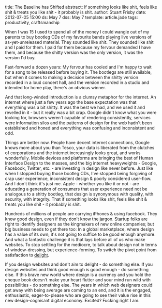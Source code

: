 title: The Baseline has Shifted
abstract: If something looks like shit, feels like shit & treats you like shit - it probably is shit.
author: Stuart Frisby
date: 2012-07-05 15:00
ds: May 7
dss: May 7
template: article.jade
tags: productivity, craftsmanship

When I was 15 I used to spend all of the money I could wangle out of my parents to buy bootleg CDs of my favourite bands playing live versions of as-yet-unreleased material. They sounded like shit. They sounded like shit and I paid for them. I paid for them because my fervour demanded I have them, and because the shitty version was the only version, it was the version I'd buy.

Fast-forward a dozen years: My fervour has cooled and I'm happy to wait for a song to be released before buying it. The bootlegs are still available, but when it comes to making a decision between the shitty version recorded in a loud concert hall, and the version recorded in a studio and intended for home play, there's an obvious winner.

And that long-winded introduction is a clumsy metaphor for the internet. An internet where just a few years ago the base expectation was that everything was a bit shitty. It was the best we had, and we used it and revelled in it - but it really was a bit crap. Google didn't know what you were looking for, browsers weren't capable of rendering consistently, services were information silos and the patterns of design for the web hadn't been established and honed and everything was confusing and inconsistent and odd.

Things are better now. People have decent internet connections, Google knows more about you than Tesco, your data is liberated from the clutches of corporations and the internet increasingly looks great, and works wonderfully. Mobile devices and platforms are bringing the best of Human Interface Design to the masses, and the big internet heavyweights - Google, Facebook, Twitter, etc. - are investing in design like never before. Just like when I stopped buying those bootleg CDs, I've stopped being forgiving of crap user experience, inconsistent design & poorly considered user-flow. And I don't think it's just me. Apple - whether you like it or not - are educating a generation of consumers that user experience need not be analogous to a shitty bootleg, that design is synonymous with quality, with security, with integrity. That if something looks like shit, feels like shit & treats you like shit - it probably is shit.

Hundreds of millions of people are carrying iPhones & using facebook. They know good design, even if they don't know the jargon. Startup folks are right to identify designers as the kingmakers of new online companies; but big business needs to get there too: In a global marketplace, where design has a value of its own, it's not going to suffice to be good enough anymore. And what a fantastic challenge it is that lays before all of us who make websites. To stop settling for the mediocre, to talk about design not in terms of window-dressing, but experience-forming. To switch the pivot point from satisfaction to [delight](http://talks.webstock.org.nz/speakers/doug-bowman/delivering-delight/).

If you design websites and don't aim to delight - do something else. If you design websites and think good enough is good enough - do something else. If this brave new world where design is a currency and you hold the cheque book doesn't make your heart flutter and your mind run wild with possibilities - do something else. The years in which web designers could get away with being average are coming to an end, and it is the engaged, enthusiastic, eager-to-please who are going to see their value rise in this new design-cognisant digital economy. Excited? Fucking right I am.
